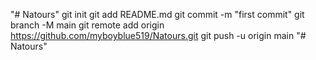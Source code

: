 "# Natours"  git init git add README.md git commit -m "first commit" git branch -M main git remote add origin https://github.com/myboyblue519/Natours.git git push -u origin main
"# Natours" 
